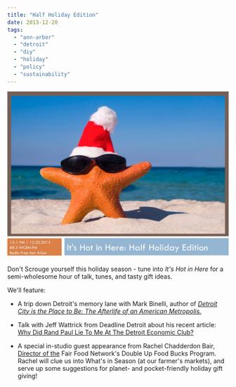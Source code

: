```yaml
---
title: "Half Holiday Edition"
date: 2013-12-20
tags: 
  - "ann-arbor"
  - "detroit"
  - "diy"
  - "holiday"
  - "policy"
  - "sustainability"
---
```


![Picture](images/9609358_orig1.jpg)

Don't Scrouge yourself this holiday season - tune into _It's Hot in Here_ for a semi-wholesome hour of talk, tunes, and tasty gift ideas.

<!--more-->We'll feature:

- A trip down Detroit's memory lane with Mark Binelli, author of [_Detroit City is the Place to Be: The Afterlife of an American Metropolis._](http://markbinelli.com/about-the-book.html)

- Talk with Jeff Wattrick from Deadline Detroit about his recent article: [Why Did Rand Paul Lie To Me At The Detroit Economic Club?](http://www.deadlinedetroit.com/articles/7521/why_did_rand_paul_lie_to_me_at_the_detroit_economic_club#.UqokRY3RsyZ)
- A special in-studio guest appearance from Rachel Chadderdon Bair, [Director of the](http://www.fairfoodnetwork.org/our-story/leadership/rachel-chadderdon-bair) Fair Food Network's Double Up Food Bucks Program.  Rachel will clue us into What's in Season (at our farmer's markets), and serve up some suggestions for planet- and pocket-friendly holiday gift giving!
